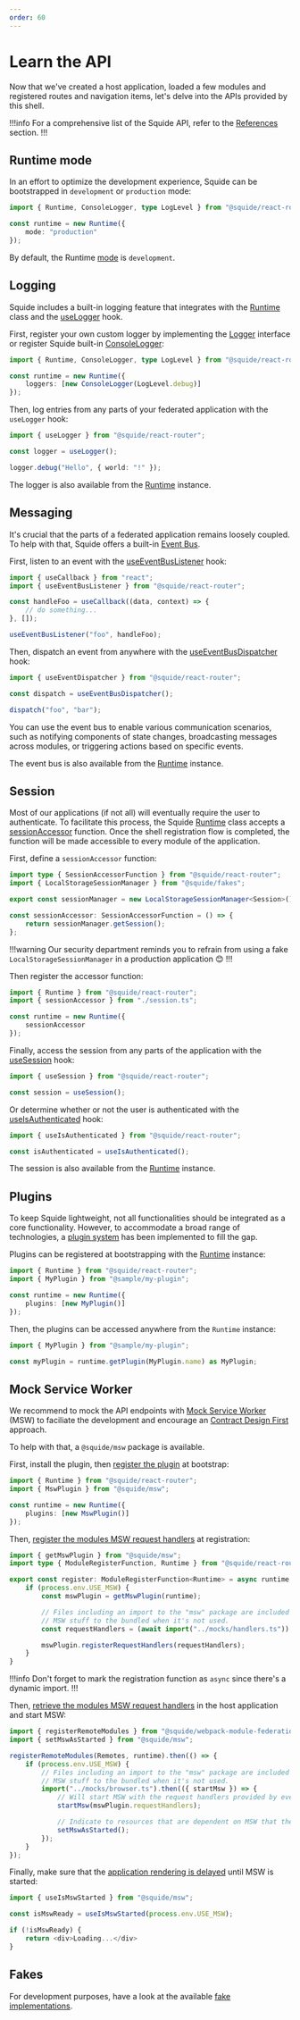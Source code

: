 ```yaml
---
order: 60
---
```


# Learn the API

Now that we've created a host application, loaded a few modules and registered routes and navigation items, let's delve into the APIs provided by this shell.

!!!info
For a comprehensive list of the Squide API, refer to the [References](/reference#api) section.
!!!

## Runtime mode

In an effort to optimize the development experience, Squide can be bootstrapped in `development` or `production` mode:

```ts host/src/bootstrap.tsx
import { Runtime, ConsoleLogger, type LogLevel } from "@squide/react-router";

const runtime = new Runtime({
    mode: "production"
});
```

By default, the Runtime [mode](../reference/runtime/runtime-class.md#change-the-runtime-mode) is `development`.

## Logging

Squide includes a built-in logging feature that integrates with the [Runtime](/reference/runtime/runtime-class.md) class and the [useLogger](/reference/runtime/useLogger.md) hook.

First, register your own custom logger by implementing the [Logger](/reference/logging/Logger.md) interface or register Squide built-in [ConsoleLogger](/reference/logging/ConsoleLogger):

```ts host/src/bootstrap.tsx
import { Runtime, ConsoleLogger, type LogLevel } from "@squide/react-router";

const runtime = new Runtime({
    loggers: [new ConsoleLogger(LogLevel.debug)]
});
```

Then, log entries from any parts of your federated application with the `useLogger` hook:

```ts
import { useLogger } from "@squide/react-router";

const logger = useLogger();

logger.debug("Hello", { world: "!" });
```

The logger is also available from the [Runtime](/reference/runtime/runtime-class.md#use-the-logger) instance.

## Messaging

It's crucial that the parts of a federated application remains loosely coupled. To help with that, Squide offers a built-in [Event Bus](/reference/messaging/EventBus.md).

First, listen to an event with the [useEventBusListener](/reference/messaging/useEventBusListener.md) hook:

```ts
import { useCallback } from "react";
import { useEventBusListener } from "@squide/react-router";

const handleFoo = useCallback((data, context) => {
    // do something...
}, []);

useEventBusListener("foo", handleFoo);
```

Then, dispatch an event from anywhere with the [useEventBusDispatcher](/reference/messaging/useEventBusDispatcher.md) hook:

```ts
import { useEventDispatcher } from "@squide/react-router";

const dispatch = useEventBusDispatcher();

dispatch("foo", "bar");
```

You can use the event bus to enable various communication scenarios, such as notifying components of state changes, broadcasting messages across modules, or triggering actions based on specific events.

The event bus is also available from the [Runtime](/reference/runtime/runtime-class.md#use-the-event-bus) instance.

## Session

Most of our applications (if not all) will eventually require the user to authenticate. To facilitate this process, the Squide [Runtime](/reference/runtime/runtime-class.md) class accepts a [sessionAccessor](/reference/fakes/LocalStorageSessionManager.md#integrate-with-a-runtime-instance) function. Once the shell registration flow is completed, the function will be made accessible to every module of the application.

First, define a `sessionAccessor` function:

```ts host/src/session.ts
import type { SessionAccessorFunction } from "@squide/react-router";
import { LocalStorageSessionManager } from "@squide/fakes";

export const sessionManager = new LocalStorageSessionManager<Session>();

const sessionAccessor: SessionAccessorFunction = () => {
    return sessionManager.getSession();
};
```

!!!warning
Our security department reminds you to refrain from using a fake `LocalStorageSessionManager` in a production application :blush:
!!!

Then register the accessor function:

```ts host/src/boostrap.tsx
import { Runtime } from "@squide/react-router";
import { sessionAccessor } from "./session.ts";

const runtime = new Runtime({
    sessionAccessor
});
```

Finally, access the session from any parts of the application with the [useSession](/reference/runtime/useSession.md) hook:

```ts
import { useSession } from "@squide/react-router";

const session = useSession();
```

Or determine whether or not the user is authenticated with the [useIsAuthenticated](/reference/session/useIsAuthenticated.md) hook:

```ts
import { useIsAuthenticated } from "@squide/react-router";

const isAuthenticated = useIsAuthenticated();
```

The session is also available from the [Runtime](/reference/runtime/runtime-class.md) instance.

## Plugins

To keep Squide lightweight, not all functionalities should be integrated as a core functionality. However, to accommodate a broad range of technologies, a [plugin system](../reference/plugins/plugin.md) has been implemented to fill the gap.

Plugins can be registered at bootstrapping with the [Runtime](../reference/runtime/runtime-class.md) instance:

```ts host/src/boostrap.tsx
import { Runtime } from "@squide/react-router";
import { MyPlugin } from "@sample/my-plugin";

const runtime = new Runtime({
    plugins: [new MyPlugin()]
});
```

Then, the plugins can be accessed anywhere from the `Runtime` instance:

```ts
import { MyPlugin } from "@sample/my-plugin";

const myPlugin = runtime.getPlugin(MyPlugin.name) as MyPlugin;
```

## Mock Service Worker

We recommend to mock the API endpoints with [Mock Service Worker](https://mswjs.io/) (MSW) to faciliate the development and encourage an [Contract Design First](https://devblogs.microsoft.com/ise/2023/05/08/design-api-first-with-typespec/) approach.

To help with that, a `@squide/msw` package is available.

First, install the plugin, then [register the plugin](../reference/msw/MswPlugin.md#register-the-msw-plugin) at bootstrap:

```ts host/src/boostrap.tsx
import { Runtime } from "@squide/react-router";
import { MswPlugin } from "@squide/msw";

const runtime = new Runtime({
    plugins: [new MswPlugin()]
});
```

Then, [register the modules MSW request handlers](../reference/msw/MswPlugin.md#register-request-handlers) at registration:

```ts !#12 remote-module/src/register.tsx
import { getMswPlugin } from "@squide/msw";
import type { ModuleRegisterFunction, Runtime } from "@squide/react-router"; 

export const register: ModuleRegisterFunction<Runtime> = async runtime => {
    if (process.env.USE_MSW) {
        const mswPlugin = getMswPlugin(runtime);

        // Files including an import to the "msw" package are included dynamically to prevent adding
        // MSW stuff to the bundled when it's not used.
        const requestHandlers = (await import("../mocks/handlers.ts")).requestHandlers;

        mswPlugin.registerRequestHandlers(requestHandlers);
    }
}
```

!!!info
Don't forget to mark the registration function as `async` since there's a dynamic import.
!!!

Then, [retrieve the modules MSW request handlers](../reference/msw/MswPlugin.md#retrieve-the-request-handlers) in the host application and start MSW:

```ts !#10,13
import { registerRemoteModules } from "@squide/webpack-module-federation";
import { setMswAsStarted } from "@squide/msw";

registerRemoteModules(Remotes, runtime).then(() => {
    if (process.env.USE_MSW) {
        // Files including an import to the "msw" package are included dynamically to prevent adding
        // MSW stuff to the bundled when it's not used.
        import("../mocks/browser.ts").then(({ startMsw }) => {
            // Will start MSW with the request handlers provided by every module.
            startMsw(mswPlugin.requestHandlers);

            // Indicate to resources that are dependent on MSW that the service has been started.
            setMswAsStarted();
        });
    }
});
```

Finally, make sure that the [application rendering is delayed](../reference/msw/useIsMswReady.md) until MSW is started:

```ts !#3 host/src/App.tsx
import { useIsMswStarted } from "@squide/msw";

const isMswReady = useIsMswStarted(process.env.USE_MSW);

if (!isMswReady) {
    return <div>Loading...</div>
}
```

## Fakes

For development purposes, have a look at the available [fake implementations](../reference/default.md#fakes).

